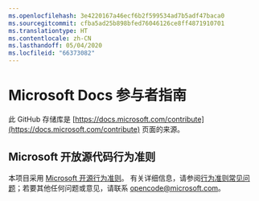 ```yaml
---
ms.openlocfilehash: 3e4220167a46ecf6b2f599534ad7b5adf47baca0
ms.sourcegitcommit: cfba5ad25b898bfed76046126ce8ff4871910701
ms.translationtype: HT
ms.contentlocale: zh-CN
ms.lasthandoff: 05/04/2020
ms.locfileid: "66373082"
---
```

# <a name="microsoft-docs-contributor-guide"></a>Microsoft Docs 参与者指南

此 GitHub 存储库是 [https://docs.microsoft.com/contribute](https://docs.microsoft.com/contribute) 页面的来源。 

## <a name="microsoft-open-source-code-of-conduct"></a>Microsoft 开放源代码行为准则

本项目采用 [Microsoft 开源行为准则](https://opensource.microsoft.com/codeofconduct/)。
有关详细信息，请参阅[行为准则常见问题](https://opensource.microsoft.com/codeofconduct/faq/)；若要其他任何问题或意见，请联系 [opencode@microsoft.com](mailto:opencode@microsoft.com)。
